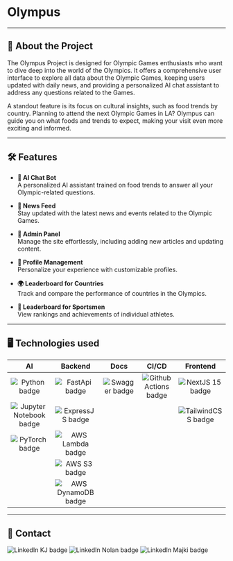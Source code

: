 # Olympus

---

## 🚀 About the Project

The Olympus Project is designed for Olympic Games enthusiasts who want to dive deep into the world of the Olympics. It offers a comprehensive user interface to explore all data about the Olympic Games, keeping users updated with daily news, and providing a personalized AI chat assistant to address any questions related to the Games.

A standout feature is its focus on cultural insights, such as food trends by country. Planning to attend the next Olympic Games in LA? Olympus can guide you on what foods and trends to expect, making your visit even more exciting and informed.

---

## 🛠️ Features
- **🤖 AI Chat Bot**  
  A personalized AI assistant trained on food trends to answer all your Olympic-related questions.

- **📰 News Feed**  
  Stay updated with the latest news and events related to the Olympic Games.

- **🔧 Admin Panel**  
  Manage the site effortlessly, including adding new articles and updating content.

- **👤 Profile Management**  
  Personalize your experience with customizable profiles.

- **🌍 Leaderboard for Countries**  
  Track and compare the performance of countries in the Olympics.

- **🏅 Leaderboard for Sportsmen**  
  View rankings and achievements of individual athletes.

---

## 🖥️ Technologies used

| AI | Backend | Docs | CI/CD | Frontend |
| :-: | :----: | :--: | :---: | :------: |
![[Python badge](badge)](https://img.shields.io/badge/Python-3.12-%233776AB?logo=python&logoColor=white&labelColor=gray) | ![[FastApi badge](badge)](https://img.shields.io/badge/FastAPI-0.115.6-%23009688?logo=fastapi&logoColor=white&labelColor=gray) | ![[Swagger badge](badge)](https://img.shields.io/badge/Swagger-%2385EA2D?logo=swagger&logoColor=%2385EA2D&labelColor=gray) | ![[Github Actions badge](badge)](https://img.shields.io/badge/GitHub-Actions-%232088FF?logo=githubactions&logoColor=white&labelColor=gray) | ![[NextJS 15 badge](badge)](https://img.shields.io/badge/NextJS-15-%23000000?logo=nextdotjs&logoColor=white&labelColor=gray) |
![[Jupyter Notebook badge](badge)](https://img.shields.io/badge/Jupyter-Note-%23F37626?logo=jupyter&logoColor=white&labelColor=gray) | ![[ExpressJS badge](badge)](https://img.shields.io/badge/Express-JS-%235FA04E?logo=nodedotjs&logoColor=%235FA04E&labelColor=gray) | | | ![[TailwindCSS badge](badge)](https://img.shields.io/badge/Tailwind-CSS-%2306B6D4?logo=css3&logoColor=%2306B6D4&labelColor=gray) |
![[PyTorch badge](badge)](https://img.shields.io/badge/PyTorch-2.5.1-%23EE4C2C?logo=pytorch&logoColor=%23EE4C2C&labelColor=gray) | ![[AWS Lambda badge](badge)](https://img.shields.io/badge/Lambda-AWS-%23FF9900?logo=awslambda&logoColor=%23FF9900&labelColor=gray) | | | |
| | ![[AWS S3 badge](badge)](https://img.shields.io/badge/S3-AWS-%23569A31?logo=amazons3&logoColor=%23569A31&labelColor=gray) | | | |
| | ![[AWS DynamoDB badge](badge)](https://img.shields.io/badge/DynamoDB-AWS-%234053D6?logo=amazondynamodb&logoColor=white&labelColor=gray) | | | |

---

## 📧 Contact

![[LinkedIn KJ badge](badge)](https://img.shields.io/badge/LinkedIn-kjakopovic-%230A66C2?logo=linkedin&logoColor=white&labelColor=gray&link=https%3A%2F%2Fwww.linkedin.com%2Fin%2Fkarlo-jakopovi%25C4%2587-24595027a%2F)
![[LinkedIn Nolan badge](badge)](https://img.shields.io/badge/LinkedIn-kjakopovic-%230A66C2?logo=linkedin&logoColor=white&labelColor=gray&link=https%3A%2F%2Fwww.linkedin.com%2Fin%2Fnolan-ilisi%25C4%2587-aab4a32a3%2F)
![[LinkedIn Majki badge](badge)](https://img.shields.io/badge/LinkedIn-kjakopovic-%230A66C2?logo=linkedin&logoColor=white&labelColor=gray&link=https%3A%2F%2Fwww.linkedin.com%2Fin%2Fmarin-mikulec-26b0a829b%2F)
